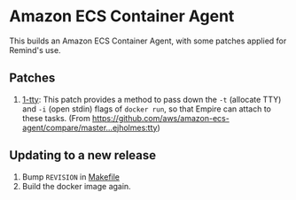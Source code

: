 # Amazon ECS Container Agent

This builds an Amazon ECS Container Agent, with some patches applied for Remind's use.

## Patches

1. [1-tty](./patches/1-tty): This patch provides a method to pass down the `-t` (allocate TTY) and `-i` (open stdin) flags of `docker run`, so that Empire can attach to these tasks. (From https://github.com/aws/amazon-ecs-agent/compare/master...ejholmes:tty)

## Updating to a new release

1. Bump `REVISION` in [Makefile](./Makefile)
2. Build the docker image again.

